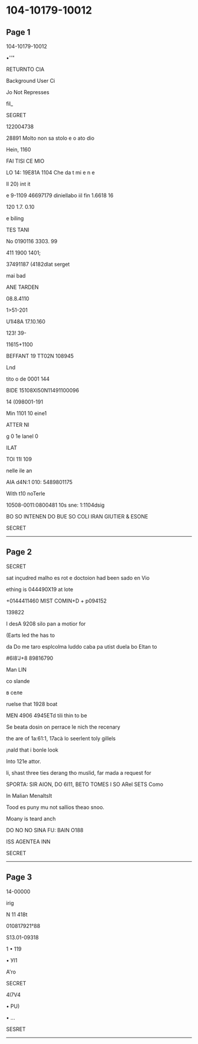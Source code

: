 # 104-10179-10012

## Page 1

104-10179-10012

•''"

RETURNTO CIA

Background User Ci

Jo Not Represses

fil_

SEGRET

122004738

28891 Molto non sa stolo e o ato dio

Hein, 1160

FAI TISI CE MIO

LO 14: 19E81A 1104 Che da t mi e n e

Il 20) int it

e 9-1109 46697179 diniellabo iiI fin 1.6618 16

120 1.7. 0.10

e biling

TES TANI

No 0190116 3303. 99

411 1900 1401;

37491187 (4182dlat serget

mai bad

ANE TARDEN

08.8.4110

1>51-201

U1I48A 17.10.160

123! 39-

11615+1100

BEFFANT 19 TT02N 108945

Lnd

tito o de 0001 144

BIDE 15108XI50N11491100096

14 (098001-191

Min 1101 10 eine1

ATTER NI

g 0 1e lanel 0

ILAT

TOI 11I 109

nelle ile an

AIA d4N:1 010: 5489801175

With t10 noTerle

10508-0011:0800481 10s sne: 1:1104dsig

BO SO INTENEN DO BUE SO COLI IRAN GIUTIER & ESONE

SECRET

---

## Page 2

SECRET

sat inçudred malho es rot e doctoion had been sado en Vio

ething is 044490X19 at lote

+0144411460 MIST COMIN+D + p094152

139822

I desA 9208 silo pan a motior for

(Earts led the has to

da Do me taro esplcolma luddo caba pa utist duela bo Eltan to

#6I8'J+8 89816790

Man LIN

co slande

в селе

ruelse that 1928 boat

MEN 4906 4945ETd tili thin to be

Se beata dosin on perrace le nich the recenary

the are of 1a:61:1, 17acà lo seerlent toly gillels

¡nald that i bonle look

Into 121e attor.

li, shast three ties derang tho muslid, far mada a request for

SPORTA: SIR AION, DO 6I11, BETO TOMES I SO ARel SETS Como

In Malian MenaltsIt

Tood es puny mu not sallios theao snoo.

Moany is teard anch

DO NO NO SINA FU: BAIN O188

ISS AGENTEA INN

SECRET

---

## Page 3

14-00000

irig

N 11 418t

010817921°88

S13.01-09318

1 • 119

• УI1

A'ro

SECRET

4I7V4

• PU)

• ...

SESRET

---

